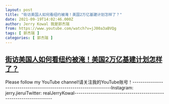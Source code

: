 ```yaml
---
layout: post
title: "街访美国人如何看纽约被淹！美国2万亿基建计划怎样了？"
date: 2021-09-19T14:02:46.000Z
author: Jerry Kowal 我是郭杰瑞
from: https://www.youtube.com/watch?v=jJ00a3aBVQg
tags: [ 郭杰瑞 ]
categories: [ 郭杰瑞 ]
---
```

<!--1632060166000-->
[街访美国人如何看纽约被淹！美国2万亿基建计划怎样了？](https://www.youtube.com/watch?v=jJ00a3aBVQg)
------

<div>
Please follow my YouTube channel!请关注我的YouTube账号！-------------------------------------------------------------------Instagram:  jerry.jieruiTwitter:  realJerryKowal-------------------------------------------------------------------
</div>
